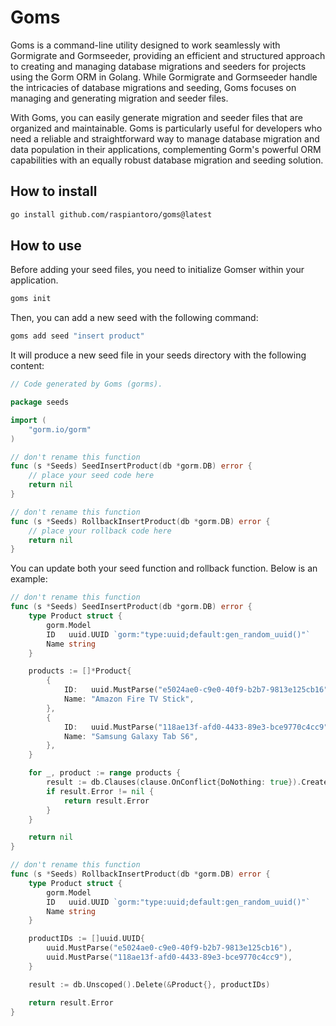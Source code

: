 # Goms

Goms is a command-line utility designed to work seamlessly with Gormigrate and Gormseeder, providing an efficient and structured approach to creating and managing database migrations and seeders for projects using the Gorm ORM in Golang. While Gormigrate and Gormseeder handle the intricacies of database migrations and seeding, Goms focuses on managing and generating migration and seeder files.

With Goms, you can easily generate migration and seeder files that are organized and maintainable. Goms is particularly useful for developers who need a reliable and straightforward way to manage database migration and data population in their applications, complementing Gorm's powerful ORM capabilities with an equally robust database migration and seeding solution.

## How to install
```bash
go install github.com/raspiantoro/goms@latest
```

## How to use

Before adding your seed files, you need to initialize Gomser within your application.
```bash
goms init
```

Then, you can add a new seed with the following command:

```bash
goms add seed "insert product"
```

It will produce a new seed file in your seeds directory with the following content:

```go
// Code generated by Goms (gorms).

package seeds

import (
	"gorm.io/gorm"
)

// don't rename this function
func (s *Seeds) SeedInsertProduct(db *gorm.DB) error {
	// place your seed code here
	return nil
}

// don't rename this function
func (s *Seeds) RollbackInsertProduct(db *gorm.DB) error {
	// place your rollback code here
	return nil
}
```

You can update both your seed function and rollback function. Below is an example:
```go
// don't rename this function
func (s *Seeds) SeedInsertProduct(db *gorm.DB) error {
	type Product struct {
		gorm.Model
		ID   uuid.UUID `gorm:"type:uuid;default:gen_random_uuid()"`
		Name string
	}

	products := []*Product{
		{
			ID:   uuid.MustParse("e5024ae0-c9e0-40f9-b2b7-9813e125cb16"),
			Name: "Amazon Fire TV Stick",
		},
		{
			ID:   uuid.MustParse("118ae13f-afd0-4433-89e3-bce9770c4cc9"),
			Name: "Samsung Galaxy Tab S6",
		},
	}

	for _, product := range products {
		result := db.Clauses(clause.OnConflict{DoNothing: true}).Create(&product)
		if result.Error != nil {
			return result.Error
		}
	}

	return nil
}

// don't rename this function
func (s *Seeds) RollbackInsertProduct(db *gorm.DB) error {
	type Product struct {
		gorm.Model
		ID   uuid.UUID `gorm:"type:uuid;default:gen_random_uuid()"`
		Name string
	}

	productIDs := []uuid.UUID{
		uuid.MustParse("e5024ae0-c9e0-40f9-b2b7-9813e125cb16"),
		uuid.MustParse("118ae13f-afd0-4433-89e3-bce9770c4cc9"),
	}

	result := db.Unscoped().Delete(&Product{}, productIDs)

	return result.Error
}
```